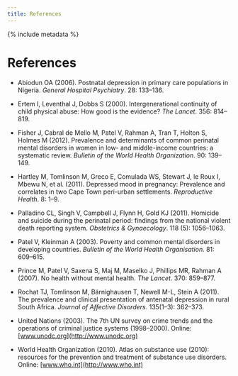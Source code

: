 ```yaml
---
title: References
---
```


{% include metadata %}

# References

*	Abiodun OA (2006). Postnatal depression in primary care populations in Nigeria. *General Hospital Psychiatry*. 28: 133–136.

*	Ertem I, Leventhal J, Dobbs S (2000). Intergenerational continuity of child physical abuse: How good is the evidence? *The Lancet*. 356: 814–819.

*	Fisher J, Cabral de Mello M, Patel V, Rahman A, Tran T, Holton S, Holmes M (2012). Prevalence and determinants of common perinatal mental disorders in women in low- and middle-income countries: a systematic review. *Bulletin of the World Health Organization*. 90: 139–149.

*	Hartley M, Tomlinson M, Greco E, Comulada WS, Stewart J, le Roux I, Mbewu N, et al. (2011). Depressed mood in pregnancy: Prevalence and correlates in two Cape Town peri-urban settlements. *Reproductive Health*. 8: 1–9.

*	Palladino CL, Singh V, Campbell J, Flynn H, Gold KJ (2011). Homicide and suicide during the perinatal period: findings from the national violent death reporting system. *Obstetrics & Gynaecology*. 118 (5): 1056–1063.

*	Patel V, Kleinman A (2003). Poverty and common mental disorders in developing countries. *Bulletin of the World Health Organisation*. 81: 609–615.

*	Prince M, Patel V, Saxena S, Maj M, Maselko J, Phillips MR, Rahman A (2007). No health without mental health. *The Lancet*. 370: 859–877.

*	Rochat TJ, Tomlinson M, Bärnighausen T, Newell M-L, Stein A (2011). The prevalence and clinical presentation of antenatal depression in rural South Africa. *Journal of Affective Disorders*. 135(1–3): 362–373.

*	United Nations (2003). The 7th UN survey on crime trends and the operations of criminal justice systems (1998–2000). Online: [www.unodc.org](http://www.unodc.org)

*	World Health Organization (2010). Atlas on substance use (2010): resources for the prevention and treatment of substance use disorders. Online: [www.who.int](http://www.who.int)